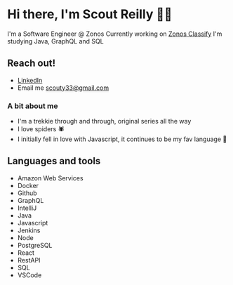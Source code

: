 # Hi there, I'm Scout Reilly 🖖🏻

I'm a Software Engineer @ Zonos
Currently working on [Zonos Classify](https://zonos.com/zonos-classify-hs-codes)
I'm studying Java, GraphQL and SQL

## Reach out! 
- [LinkedIn](https://www.linkedin.com/in/scout-reilly/)
- Email me scouty33@gmail.com

### A bit about me
- I'm a trekkie through and through, original series all the way 
- I love spiders 🕷
- I initially fell in love with Javascript, it continues to be my fav language 🎉

## Languages and tools 
- Amazon Web Services
- Docker
- Github
- GraphQL
- IntelliJ
- Java
- Javascript
- Jenkins
- Node
- PostgreSQL
- React
- RestAPI
- SQL
- VSCode
